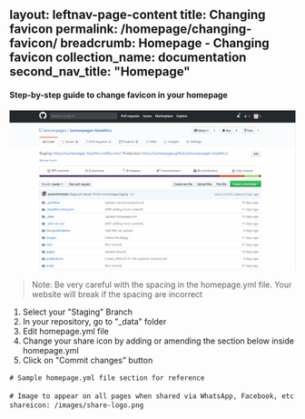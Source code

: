layout: leftnav-page-content
title: Changing favicon
permalink: /homepage/changing-favicon/
breadcrumb: Homepage - Changing favicon
collection_name: documentation
second_nav_title: "Homepage"
---
#### **Step-by-step guide to change favicon in your homepage**
![Changing favicon of your homepage](/images/resources/changing-content-of-your-homepage.gif)
> Note: Be very careful with the spacing in the homepage.yml file. Your website will break if the spacing are incorrect

1. Select your "Staging" Branch
2. In your repository, go to "_data" folder
3. Edit homepage.yml file
4. Change your share icon by adding or amending the section below inside homepage.yml
5. Click on "Commit changes" button

```
# Sample homepage.yml file section for reference

# Image to appear on all pages when shared via WhatsApp, Facebook, etc
shareicon: /images/share-logo.png

```
